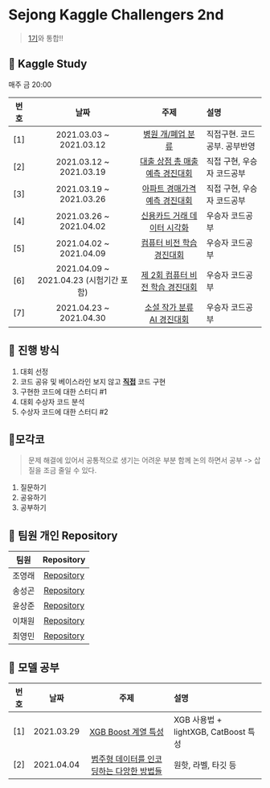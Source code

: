 # Sejong Kaggle Challengers 2nd
> [1기](https://github.com/Sejong-Kaggle-Challengers/MAIN)와 통합!!


## 📌 Kaggle Study 

매주 금 20:00

| 번호 | 날짜 | 주제 | 설명 |
|:---:|:---:|:---:|:---|
| [1] |2021.03.03 ~ 2021.03.12| [병원 개/폐업 분류](https://dacon.io/competitions/official/9565/overview/)|직접구현. 코드공부. 공부반영 |
| [2] |2021.03.12 ~ 2021.03.19| [대출 상점 총 매출 예측 경진대회](https://dacon.io/competitions/official/136/overview/description/)|직접 구현, 우승자 코드공부 |
| [3] |2021.03.19 ~ 2021.03.26| [아파트 경매가격 예측 경진대회](https://dacon.io/competitions/official/17801/overview/description/)|직접 구현, 우승자 코드공부 |
| [4] |2021.03.26 ~ 2021.04.02| [신용카드 거래 데이터 시각화](https://dacon.io/competitions/official/42473/overview/description/)| 우승자 코드공부 |
| [5] |2021.04.02 ~ 2021.04.09| [컴퓨터 비전 학습 경진대회](https://dacon.io/competitions/official/235626/overview/description/)| 우승자 코드공부 |
| [6] |2021.04.09 ~ 2021.04.23 (시험기간 포함)| [제 2회 컴퓨터 비전 학습 경진대회](https://dacon.io/competitions/official/235697/overview/description/)| 우승자 코드공부 |
| [7] |2021.04.23 ~ 2021.04.30| [소설 작가 분류 AI 경진대회](https://dacon.io/competitions/official/235670/overview/description/)| 우승자 코드공부 |



## 📌 진행 방식 

1. 대회 선정
2. 코드 공유 및 베이스라인 보지 않고 <u>**직접**</u> 코드 구현
3. 구현한 코드에 대한 스터디 #1
4. 대회 수상자 코드 분석
5. 수상자 코드에 대한 스터디 #2

## 📌모각코
> 문제 해결에 있어서 공통적으로 생기는 어려운 부분 함께 논의 하면서 공부 -> 삽질을 조금 줄일 수 있다.

1. 질문하기
2. 공유하기
3. 공부하기

## 📌 팀원 개인 Repository

| 팀원 | Repository |
| :--------: | :--------: |
| 조영래 |[Repository](https://github.com/Sejong-Kaggle-Challengers-2nd/Cho-D-YoungRae)|
| 송성곤 |[Repository](https://github.com/Sejong-Kaggle-Challengers-2nd/Sunggon_Song)|
| 윤상준 |[Repository](https://github.com/Sejong-Kaggle-Challengers-2nd/Yoon_SangJun)|
| 이채원 |[Repository](https://github.com/Sejong-Kaggle-Challengers-2nd/chaewon)|
| 최영민 |[Repository](https://github.com/Sejong-Kaggle-Challengers-2nd/Choi_YoungMin)|

## 📌 모델 공부 

| 번호 | 날짜 | 주제 | 설명 |
|:---:|:---:|:---:|:---|
| [1] |2021.03.29| [XGB Boost 계열 특성](https://github.com/Sejong-Kaggle-Challengers-2nd/Yoon_SangJun/blob/main/Booster.ipynb)|XGB 사용법 + lightXGB, CatBoost 특성 |
| [2] |2021.04.04| [범주형 데이터를 인코딩하는 다앙한 방법들](https://github.com/Sejong-Kaggle-Challengers-2nd/Sunggon_Song/blob/master/individual/encode_categorical.ipynb)|원핫, 라벨, 타깃 등 |
